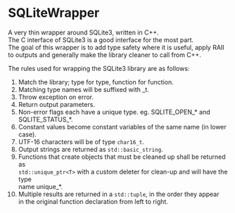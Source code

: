 # SQLiteWrapper
A very thin wrapper around SQLite3, written in C++.  
The C interface of SQLite3 is a good interface for the most part.  
The goal of this wrapper is to add type safety where it is useful, apply RAII  
to outputs and generally make the library cleaner to call from C++.  

The rules used for wrapping the SQLite3 library are as follows:  
1. Match the library; type for type, function for function.  
2. Matching type names will be suffixed with \_t.  
3. Throw exception on error.  
4. Return output parameters.  
5. Non-error flags each have a unique type. eg. SQLITE_OPEN\_\* and  
SQLITE_STATUS\_\*.  
6. Constant values become constant variables of the same name (in lower case).  
7. UTF-16 characters will be of type `char16_t`.  
8. Output strings are returned as `std::basic_string`.  
9. Functions that create objects that must be cleaned up shall be returned as  
`std::unique_ptr<T>` with a custom deleter for clean-up and will have the type  
name unique\_\*.  
10. Multiple results are returned in a `std::tuple`, in the order they appear  
in the original function declaration from left to right.  
